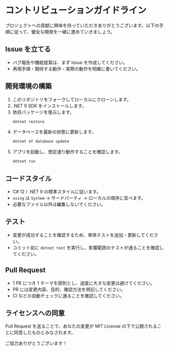 # コントリビューションガイドライン

プロジェクトへの貢献に興味を持っていただきありがとうございます。以下の手順に従って、健全な開発を一緒に進めていきましょう。

## Issue を立てる

- バグ報告や機能提案は、まず Issue を作成してください。
- 再現手順・期待する動作・実際の動作を明確に書いてください。

## 開発環境の構築

1. このリポジトリをフォークしてローカルにクローンします。
2. .NET 9 SDK をインストールします。
3. 依存パッケージを復元します。
   ```bash
   dotnet restore
   ```
4. データベースを最新の状態に更新します。
   ```bash
   dotnet ef database update
   ```
5. アプリを起動し、想定通り動作することを確認します。
   ```bash
   dotnet run
   ```

## コードスタイル

- C# 12 / .NET 9 の標準スタイルに従います。
- `using` は `System` → サードパーティ → ローカルの順序に並べます。
- 必要なファイル以外は編集しないでください。

## テスト

- 変更が成功することを確認するため、単体テストを追加・更新してください。
- コミット前に `dotnet test` を実行し、影響範囲のテストが通ることを確認してください。

## Pull Request

- 1 PR につき 1 テーマを原則とし、過度に大きな変更は避けてください。
- PR には変更内容、目的、確認方法を明記してください。
- CI などの自動チェックに通ることを確認してください。

## ライセンスへの同意

Pull Request を送ることで、あなたの変更が MIT License の下で公開されることに同意したものとみなされます。

ご協力ありがとうございます！
